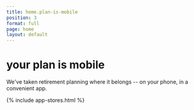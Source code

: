 ```yaml
---
title: home.plan-is-mobile
position: 3
format: full
page: home
layout: default
---
```


# your plan is mobile
We've taken retirement planning where it belongs -- on your phone, in a convenient app.

{% include app-stores.html %}
